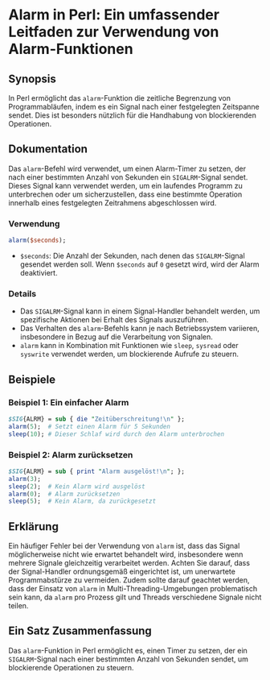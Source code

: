 <!--
Meta Description: # Alarm in Perl: Ein umfassender Leitfaden zur Verwendung von Alarm-Funktionen ## Synopsis In Perl ermöglicht das `alarm`-Funktion die zeitliche Begre...
Meta Keywords: alarm, signal, ein, von, das
-->

# Alarm in Perl: Ein umfassender Leitfaden zur Verwendung von Alarm-Funktionen

## Synopsis
In Perl ermöglicht das `alarm`-Funktion die zeitliche Begrenzung von Programmabläufen, indem es ein Signal nach einer festgelegten Zeitspanne sendet. Dies ist besonders nützlich für die Handhabung von blockierenden Operationen.

## Dokumentation
Das `alarm`-Befehl wird verwendet, um einen Alarm-Timer zu setzen, der nach einer bestimmten Anzahl von Sekunden ein `SIGALRM`-Signal sendet. Dieses Signal kann verwendet werden, um ein laufendes Programm zu unterbrechen oder um sicherzustellen, dass eine bestimmte Operation innerhalb eines festgelegten Zeitrahmens abgeschlossen wird.

### Verwendung
```perl
alarm($seconds);
```
- `$seconds`: Die Anzahl der Sekunden, nach denen das `SIGALRM`-Signal gesendet werden soll. Wenn `$seconds` auf `0` gesetzt wird, wird der Alarm deaktiviert.

### Details
- Das `SIGALRM`-Signal kann in einem Signal-Handler behandelt werden, um spezifische Aktionen bei Erhalt des Signals auszuführen.
- Das Verhalten des `alarm`-Befehls kann je nach Betriebssystem variieren, insbesondere in Bezug auf die Verarbeitung von Signalen.
- `alarm` kann in Kombination mit Funktionen wie `sleep`, `sysread` oder `syswrite` verwendet werden, um blockierende Aufrufe zu steuern.

## Beispiele
### Beispiel 1: Ein einfacher Alarm
```perl
$SIG{ALRM} = sub { die "Zeitüberschreitung!\n" };
alarm(5);  # Setzt einen Alarm für 5 Sekunden
sleep(10); # Dieser Schlaf wird durch den Alarm unterbrochen
```

### Beispiel 2: Alarm zurücksetzen
```perl
$SIG{ALRM} = sub { print "Alarm ausgelöst!\n"; };
alarm(3);
sleep(2);  # Kein Alarm wird ausgelöst
alarm(0);  # Alarm zurücksetzen
sleep(5);  # Kein Alarm, da zurückgesetzt
```

## Erklärung
Ein häufiger Fehler bei der Verwendung von `alarm` ist, dass das Signal möglicherweise nicht wie erwartet behandelt wird, insbesondere wenn mehrere Signale gleichzeitig verarbeitet werden. Achten Sie darauf, dass der Signal-Handler ordnungsgemäß eingerichtet ist, um unerwartete Programmabstürze zu vermeiden. Zudem sollte darauf geachtet werden, dass der Einsatz von `alarm` in Multi-Threading-Umgebungen problematisch sein kann, da `alarm` pro Prozess gilt und Threads verschiedene Signale nicht teilen.

## Ein Satz Zusammenfassung
Das `alarm`-Funktion in Perl ermöglicht es, einen Timer zu setzen, der ein `SIGALRM`-Signal nach einer bestimmten Anzahl von Sekunden sendet, um blockierende Operationen zu steuern.